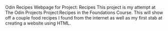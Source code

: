 Odin Recipes Webpage for Project: Recipes
This project is my attempt at The Odin Projects Project:Recipes in the Foundations Course. This will show off a couple food recipes I found from the internet as well as my first stab at creating a website using HTML.
